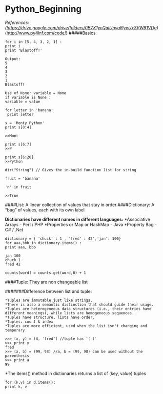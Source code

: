 # Python_Beginning

*References: (https://drive.google.com/drive/folders/0B7X1ycQalUnyal9yeUx3VW81VDg)*
(http://www.py4inf.com/code/)
#####Basics
```
for i in [5, 4, 3, 2, 1] :
print i
print 'Blastoff!'

Output:
5
4
3
2
1
Blastoff!
```
```
Use of None: variable = None
if variable is None :
variable = value

for letter in 'banana:
 print letter

s = 'Monty Python'
print s[0:4]

>>Mont

print s[6:7]
>>P

print s[6:20]
>>Python

dir("String") // Gives the in-build function list for string

fruit = 'banana'

'n' in fruit

>>True
```
####List: A linear collection of values that stay in order
####Dictionary: A “bag” of values, each with its own label

**Dictionaries have different names in different languages:**
*Associative Arrays - Perl / PHP
*Properties or Map or HashMap - Java
*Property Bag - C# / .Net

```
dictionary = { 'chuck' : 1 , 'fred' : 42','jan': 100}
for aaa,bbb in dictionary.items() :
print aaa, bbb

jan 100
chuck 1
fred 42

counts[word] = counts.get(word,0) + 1
```

####Tuple: They are non changeable list

#######Difference between list and tuple:
```
*Tuples are immutable just like strings. 
*There is also a semantic distinction that should guide their usage. 
*Tuples are heterogeneous data structures (i.e., their entries have different meanings), while lists are homogeneous sequences. 
*Tuples have structure, lists have order.
*Tuples: count & index
*Tuples are more efficient, used when the list isn't changing and temporary
```

```
>>> (x, y) = (4, 'fred') //tuple has '( )'
>>> print y
fred
>>> (a, b) = (99, 98) //a, b = (99, 98) can be used without the parenthesis
>>> print a
99
```
*The items() method in dictionaries returns a list of (key, value) tuples
```
for (k,v) in d.items(): 
print k, v
```


